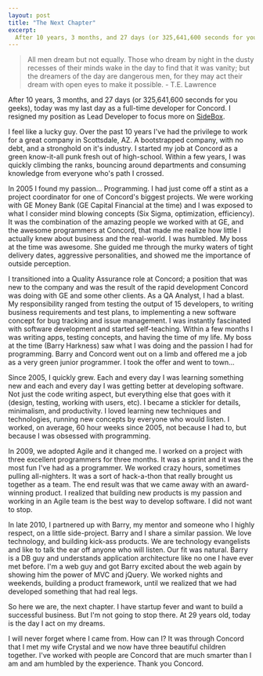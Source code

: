 ```yaml
---
layout: post
title: "The Next Chapter"
excerpt:
  After 10 years, 3 months, and 27 days (or 325,641,600 seconds for you geeks), today was my last day as a full-time developer for Concord. I resigned my position as Lead Developer to focus more on [SideBox](http://www.sidebox.com).
---
```


>All men dream but not equally. Those who dream by night in the dusty recesses of their minds wake in the day to find that it was vanity; but the dreamers of the day are dangerous men, for they may act their dream with open eyes to make it possible. - T.E. Lawrence

After 10 years, 3 months, and 27 days (or 325,641,600 seconds for you geeks), today was my last day as a full-time developer for Concord. I resigned my position as Lead Developer to focus more on [SideBox](http://www.sidebox.com).

I feel like a lucky guy. Over the past 10 years I've had the privilege to work for a great company in Scottsdale, AZ. A bootstrapped company, with no debt, and a stronghold on it's industry. I started my job at Concord as a green know-it-all punk fresh out of high-school. Within a few years, I was quickly climbing the ranks, bouncing around departments and consuming knowledge from everyone who's path I crossed.

In 2005 I found my passion... Programming. I had just come off a stint as a project coordinator for one of Concord's biggest projects. We were working with GE Money Bank (GE Capital Financial at the time) and I was exposed to what I consider mind blowing concepts (Six Sigma, optimization, efficiency). It was the combination of the amazing people we worked with at GE, and the awesome programmers at Concord, that made me realize how little I actually knew about business and the real-world. I was humbled. My boss at the time was awesome. She guided me through the murky waters of tight delivery dates, aggressive personalities, and showed me the importance of outside perception. 

I transitioned into a Quality Assurance role at Concord; a position that was new to the company and was the result of the rapid development Concord was doing with GE and some other clients. As a QA Analyst, I had a blast. My responsibility ranged from testing the output of 15 developers, to writing business requirements and test plans, to implementing a new software concept for bug tracking and issue management. I was instantly fascinated with software development and started self-teaching. Within a few months I was writing apps, testing concepts, and having the time of my life. My boss at the time (Barry Harkness) saw what I was doing and the passion I had for programming. Barry and Concord went out on a limb and offered me a job as a very green junior programmer. I took the offer and went to town...

Since 2005, I quickly grew. Each and every day I was learning something new and each and every day I was getting better at developing software. Not just the code writing aspect, but everything else that goes with it (design, testing, working with users, etc). I became a stickler for details, minimalism, and productivity. I loved learning new techniques and technologies, running new concepts by everyone who would listen. I worked, on average, 60 hour weeks since 2005, not because I had to, but because I was obsessed with programming.

In 2009, we adopted Agile and it changed me. I worked on a project with three excellent programmers for three months. It was a sprint and it was the most fun I've had as a programmer. We worked crazy hours, sometimes pulling all-nighters. It was a sort of hack-a-thon that really brought us together as a team. The end result was that we came away with an award-winning product. I realized that building new products is my passion and working in an Agile team is the best way to develop software. I did not want to stop.

In late 2010, I partnered up with Barry, my mentor and someone who I highly respect, on a little side-project. Barry and I share a similar passion. We love technology, and building kick-ass products. We are technology evangelists and like to talk the ear off anyone who will listen. Our fit was natural. Barry is a DB guy and understands application architecture like no one I have ever met before. I'm a web guy and got Barry excited about the web again by showing him the power of MVC and jQuery. We worked nights and weekends, building a product framework, until we realized that we had developed something that had real legs.

So here we are, the next chapter. I have startup fever and want to build a successful business. But I'm not going to stop there. At 29 years old, today is the day I act on my dreams.

I will never forget where I came from. How can I? It was through Concord that I met my wife Crystal and we now have three beautiful children together. I've worked with people are Concord that are much smarter than I am and am humbled by the experience. Thank you Concord.